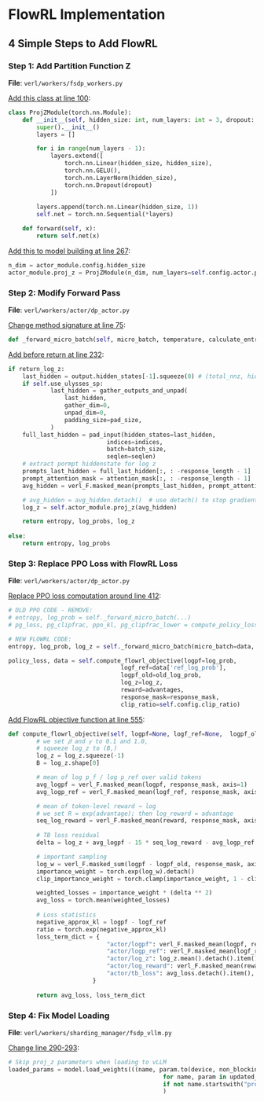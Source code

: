 # FlowRL Implementation

## 4 Simple Steps to Add FlowRL

### Step 1: Add Partition Function Z

**File**: `verl/workers/fsdp_workers.py`

[Add this class at line 100](https://github.com/Xuekai-Zhu/FlowRL/blob/4b0b3bee0e85258b7be46481f9a46ffe9e6b5508/verl_FlowRL/verl/workers/fsdp_workers.py#L100):

```python
class ProjZModule(torch.nn.Module):
    def __init__(self, hidden_size: int, num_layers: int = 3, dropout: float = 0.1):
        super().__init__()
        layers = []

        for i in range(num_layers - 1):
            layers.extend([
                torch.nn.Linear(hidden_size, hidden_size),
                torch.nn.GELU(),
                torch.nn.LayerNorm(hidden_size),
                torch.nn.Dropout(dropout)
            ])
        
        layers.append(torch.nn.Linear(hidden_size, 1))
        self.net = torch.nn.Sequential(*layers)

    def forward(self, x):
        return self.net(x)
```

[Add this to model building at line 267](https://github.com/Xuekai-Zhu/FlowRL/blob/4b0b3bee0e85258b7be46481f9a46ffe9e6b5508/verl_FlowRL/verl/workers/fsdp_workers.py#L265):

```python
n_dim = actor_module.config.hidden_size  
actor_module.proj_z = ProjZModule(n_dim, num_layers=self.config.actor.porj_layer)
```

### Step 2: Modify Forward Pass

**File**: `verl/workers/actor/dp_actor.py`

[Change method signature at line 75](https://github.com/Xuekai-Zhu/FlowRL/blob/4b0b3bee0e85258b7be46481f9a46ffe9e6b5508/verl_FlowRL/verl/workers/actor/dp_actor.py#L75):

```python
def _forward_micro_batch(self, micro_batch, temperature, calculate_entropy=False,return_log_z=False) -> Tuple[torch.Tensor, torch.Tensor]:
```

[Add before return at line 232](https://github.com/Xuekai-Zhu/FlowRL/blob/4b0b3bee0e85258b7be46481f9a46ffe9e6b5508/verl_FlowRL/verl/workers/actor/dp_actor.py#L232):

```python
if return_log_z:
    last_hidden = output.hidden_states[-1].squeeze(0) # (total_nnz, hidden size)
    if self.use_ulysses_sp:
            last_hidden = gather_outputs_and_unpad(
                last_hidden,
                gather_dim=0,
                unpad_dim=0,
                padding_size=pad_size, 
            )
    full_last_hidden = pad_input(hidden_states=last_hidden,
                            indices=indices,
                            batch=batch_size,
                            seqlen=seqlen)
    # extract pormpt hiddenstate for log z
    prompts_last_hidden = full_last_hidden[:, : -response_length - 1]
    prompt_attention_mask = attention_mask[:, : -response_length - 1]
    avg_hidden = verl_F.masked_mean(prompts_last_hidden, prompt_attention_mask.unsqueeze(-1), axis=1)

    # avg_hidden = avg_hidden.detach()  # use detach() to stop gradient of proj_z to policy
    log_z = self.actor_module.proj_z(avg_hidden) 

    return entropy, log_probs, log_z
    
else:
    return entropy, log_probs
```

### Step 3: Replace PPO Loss with FlowRL Loss

**File**: `verl/workers/actor/dp_actor.py`

[Replace PPO loss computation around line 412](https://github.com/Xuekai-Zhu/FlowRL/blob/4b0b3bee0e85258b7be46481f9a46ffe9e6b5508/verl_FlowRL/verl/workers/actor/dp_actor.py#L412):

```python
# OLD PPO CODE - REMOVE:
# entropy, log_prob = self._forward_micro_batch(...)
# pg_loss, pg_clipfrac, ppo_kl, pg_clipfrac_lower = compute_policy_loss(...)

# NEW FLOWRL CODE:
entropy, log_prob, log_z = self._forward_micro_batch(micro_batch=data, temperature=temperature, calculate_entropy=calculate_entropy, return_log_z=True)

policy_loss, data = self.compute_flowrl_objective(logpf=log_prob, 
                                logf_ref=data['ref_log_prob'],
                                logpf_old=old_log_prob,
                                log_z=log_z,
                                reward=advantages,
                                response_mask=response_mask,
                                clip_ratio=self.config.clip_ratio)
```

[Add FlowRL objective function at line 555](https://github.com/Xuekai-Zhu/FlowRL/blob/4b0b3bee0e85258b7be46481f9a46ffe9e6b5508/verl_FlowRL/verl/workers/actor/dp_actor.py#L555):

```python
def compute_flowrl_objective(self, logpf=None, logf_ref=None,  logpf_old=None, log_z=None, reward=None, response_mask=None, clip_ratio=None):
        # we set 𝛽 and 𝛾 to 0.1 and 1.0,
        # squeeze log_z to (B,)
        log_z = log_z.squeeze(-1)
        B = log_z.shape[0]

        # mean of log p_f / log p_ref over valid tokens
        avg_logpf = verl_F.masked_mean(logpf, response_mask, axis=1)
        avg_logp_ref = verl_F.masked_mean(logf_ref, response_mask, axis=1)

        # mean of token-level reward → log
        # we set R = exp(advantage); then log_reward = advantage
        seq_log_reward = verl_F.masked_mean(reward, response_mask, axis=1) 
        
        # TB loss residual
        delta = log_z + avg_logpf - 15 * seq_log_reward - avg_logp_ref

        # important sampling
        log_w = verl_F.masked_sum(logpf - logpf_old, response_mask, axis=1)  # sum over valid tokens per trajectory
        importance_weight = torch.exp(log_w).detach() 
        clip_importance_weight = torch.clamp(importance_weight, 1 - clip_ratio, 1 + clip_ratio)

        weighted_losses = importance_weight * (delta ** 2)
        avg_loss = torch.mean(weighted_losses)
        
        # Loss statistics
        negative_approx_kl = logpf - logf_ref
        ratio = torch.exp(negative_approx_kl)
        loss_term_dict = {
                            "actor/logpf": verl_F.masked_mean(logpf, response_mask).detach().item(),
                            "actor/logp_ref": verl_F.masked_mean(logf_ref, response_mask).detach().item(),
                            "actor/log_z": log_z.mean().detach().item(),
                            "actor/log_reward": verl_F.masked_mean(reward, response_mask).detach().item(),
                            "actor/tb_loss": avg_loss.detach().item(),
                        }
                        
        return avg_loss, loss_term_dict
```

### Step 4: Fix Model Loading

**File**: `verl/workers/sharding_manager/fsdp_vllm.py`

[Change line 290-293](https://github.com/Xuekai-Zhu/FlowRL/blob/4b0b3bee0e85258b7be46481f9a46ffe9e6b5508/verl_FlowRL/verl/workers/sharding_manager/fsdp_vllm.py#L290):

```python
# Skip proj_z parameters when loading to vLLM
loaded_params = model.load_weights(((name, param.to(device, non_blocking=True).full_tensor() if isinstance(param, DTensor) else param)
                                            for name, param in updated_params.items()
                                            if not name.startswith("proj_z"))
                                            )
```
